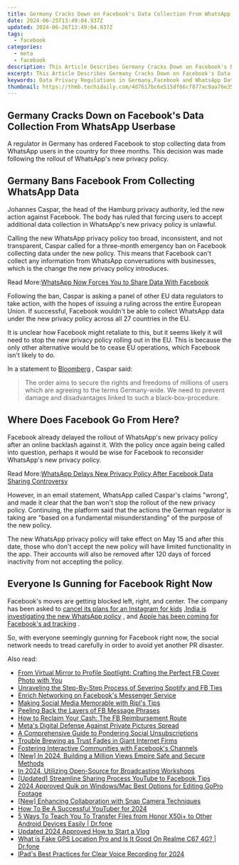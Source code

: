 ```yaml
---
title: Germany Cracks Down on Facebook's Data Collection From WhatsApp Userbase
date: 2024-06-25T13:49:04.937Z
updated: 2024-06-26T13:49:04.937Z
tags:
  - facebook
categories:
  - meta
  - facebook
description: This Article Describes Germany Cracks Down on Facebook's Data Collection From WhatsApp Userbase
excerpt: This Article Describes Germany Cracks Down on Facebook's Data Collection From WhatsApp Userbase
keywords: Data Privacy Regulations in Germany,Facebook and WhatsApp Data Scandal,Germany Digital Privacy Act 2017,WhatsApp Data Collection Practices,Crackdown on Social Media Giants,Data Security Measures by the EU,Social Media Privacy Laws
thumbnail: https://thmb.techidaily.com/4d7617bc6e515df66cf877ac9aa76e35a27d5b140b89f27b65013967fb63481d.jpg
---
```


## Germany Cracks Down on Facebook's Data Collection From WhatsApp Userbase

 A regulator in Germany has ordered Facebook to stop collecting data from WhatsApp users in the country for three months. This decision was made following the rollout of WhatsApp's new privacy policy.

## Germany Bans Facebook From Collecting WhatsApp Data

 Johannes Caspar, the head of the Hamburg privacy authority, led the new action against Facebook. The body has ruled that forcing users to accept additional data collection in WhatsApp's new privacy policy is unlawful.

 Calling the new WhatsApp privacy policy too broad, inconsistent, and not transparent, Caspar called for a three-month emergency ban on Facebook collecting data under the new policy. This means that Facebook can't collect any information from WhatsApp conversations with businesses, which is the change the new privacy policy introduces.

 Read More:[WhatsApp Now Forces You to Share Data With Facebook](https://www.makeuseof.com/whatsapp-forces-share-data-with-facebook/)

 Following the ban, Caspar is asking a panel of other EU data regulators to take action, with the hopes of issuing a ruling across the entire European Union. If successful, Facebook wouldn't be able to collect WhatsApp data under the new privacy policy across all 27 countries in the EU.

 It is unclear how Facebook might retaliate to this, but it seems likely it will need to stop the new privacy policy rolling out in the EU. This is because the only other alternative would be to cease EU operations, which Facebook isn't likely to do.

 In a statement to [Bloomberg](https://www.bloomberg.com/news/articles/2021-05-11/facebook-ordered-to-stop-collecting-german-whatsapp-users-data) , Caspar said:

> The order aims to secure the rights and freedoms of millions of users which are agreeing to the terms Germany-wide. We need to prevent damage and disadvantages linked to such a black-box-procedure.

## Where Does Facebook Go From Here?

 Facebook already delayed the rollout of WhatsApp's new privacy policy after an online backlash against it. With the policy once again being called into question, perhaps it would be wise for Facebook to reconsider WhatsApp's new privacy policy.

 Read More:[WhatsApp Delays New Privacy Policy After Facebook Data Sharing Controversy](https://www.makeuseof.com/whatsapp-delays-privacy-policy-facebook-data-sharing-controversy/)

 However, in an email statement, WhatsApp called Caspar's claims "wrong", and made it clear that the ban won't stop the rollout of the new privacy policy. Continuing, the platform said that the actions the German regulator is taking are "based on a fundamental misunderstanding" of the purpose of the new policy.

 The new WhatsApp privacy policy will take effect on May 15 and after this date, those who don't accept the new policy will have limited functionality in the app. Their accounts will also be removed after 120 days of forced inactivity from not accepting the policy.

## Everyone Is Gunning for Facebook Right Now

 Facebook's moves are getting blocked left, right, and center. The company has been asked to [cancel its plans for an Instagram for kids](https://www.makeuseof.com/attorneys-general-facebook-instagram-for-children/) ,[India is investigating the new WhatsApp policy](https://www.makeuseof.com/india-investigating-whatsapp-privacy-policy/) , and [Apple has been coming for Facebook's ad tracking](https://www.makeuseof.com/zuckerberg-apple-privacy-push/) .

 So, with everyone seemingly gunning for Facebook right now, the social network needs to tread carefully in order to avoid yet another PR disaster.


<ins class="adsbygoogle"
     style="display:block"
     data-ad-format="autorelaxed"
     data-ad-client="ca-pub-7571918770474297"
     data-ad-slot="1223367746"></ins>



<ins class="adsbygoogle"
     style="display:block"
     data-ad-client="ca-pub-7571918770474297"
     data-ad-slot="8358498916"
     data-ad-format="auto"
     data-full-width-responsive="true"></ins>

<span class="atpl-alsoreadstyle">Also read:</span>
<div><ul>
<li><a href="https://facebook.techidaily.com/from-virtual-mirror-to-profile-spotlight-crafting-the-perfect-fb-cover-photo-with-you/"><u>From Virtual Mirror to Profile Spotlight: Crafting the Perfect FB Cover Photo with You</u></a></li>
<li><a href="https://facebook.techidaily.com/unraveling-the-step-by-step-process-of-severing-spotify-and-fb-ties/"><u>Unraveling the Step-By-Step Process of Severing Spotify and FB Ties</u></a></li>
<li><a href="https://facebook.techidaily.com/enrich-networking-on-facebooks-messenger-service/"><u>Enrich Networking on Facebook's Messenger Service</u></a></li>
<li><a href="https://facebook.techidaily.com/making-social-media-memorable-with-ripls-tips/"><u>Making Social Media Memorable with Ripl's Tips</u></a></li>
<li><a href="https://facebook.techidaily.com/peeling-back-the-layers-of-fb-message-phrases/"><u>Peeling Back the Layers of FB Message Phrases</u></a></li>
<li><a href="https://facebook.techidaily.com/how-to-reclaim-your-cash-the-fb-reimbursement-route/"><u>How to Reclaim Your Cash: The FB Reimbursement Route</u></a></li>
<li><a href="https://facebook.techidaily.com/metas-digital-defense-against-private-pictures-spread/"><u>Meta's Digital Defense Against Private Pictures Spread</u></a></li>
<li><a href="https://facebook.techidaily.com/a-comprehensive-guide-to-pondering-social-unsubscriptions/"><u>A Comprehensive Guide to Pondering Social Unsubscriptions</u></a></li>
<li><a href="https://facebook.techidaily.com/trouble-brewing-as-trust-fades-in-giant-internet-firms/"><u>Trouble Brewing as Trust Fades in Giant Internet Firms</u></a></li>
<li><a href="https://facebook.techidaily.com/fostering-interactive-communities-with-facebooks-channels/"><u>Fostering Interactive Communities with Facebook's Channels</u></a></li>
<li><a href="https://youtube-docs.techidaily.com/n-2024-building-a-million-views-empire-safe-and-secure-methods/"><u>[New] In 2024, Building a Million Views Empire  Safe and Secure Methods</u></a></li>
<li><a href="https://screen-activity-recording.techidaily.com/in-2024-utilizing-open-source-for-broadcasting-workshops/"><u>In 2024, Utilizing Open-Source for Broadcasting Workshops</u></a></li>
<li><a href="https://facebook-video-recording.techidaily.com/updated-streamline-sharing-process-youtube-to-facebook-tips/"><u>[Updated] Streamline Sharing Process  YouTube to Facebook Tips</u></a></li>
<li><a href="https://ai-video-tools.techidaily.com/2024-approved-quik-on-windowsmac-best-options-for-editing-gopro-footage/"><u>2024 Approved Quik on Windows/Mac Best Options for Editing GoPro Footage</u></a></li>
<li><a href="https://snapchat-videos.techidaily.com/new-enhancing-collaboration-with-snap-camera-techniques/"><u>[New] Enhancing Collaboration with Snap Camera Techniques</u></a></li>
<li><a href="https://ai-video-editing.techidaily.com/how-to-be-a-successful-youtuber-for-2024/"><u>How To Be A Successful YouTuber for 2024</u></a></li>
<li><a href="https://blog-min.techidaily.com/5-ways-to-teach-you-to-transfer-files-from-honor-x50iplus-to-other-android-devices-easily-drfone-by-drfone-transfer-from-android-transfer-from-android/"><u>5 Ways To Teach You To Transfer Files from Honor X50i+ to Other Android Devices Easily | Dr.fone</u></a></li>
<li><a href="https://ai-editing-video.techidaily.com/updated-2024-approved-how-to-start-a-vlog/"><u>Updated 2024 Approved How to Start a Vlog</u></a></li>
<li><a href="https://fake-location.techidaily.com/what-is-fake-gps-location-pro-and-is-it-good-on-realme-c67-4g-drfone-by-drfone-virtual-android/"><u>What is Fake GPS Location Pro and Is It Good On Realme C67 4G? | Dr.fone</u></a></li>
<li><a href="https://remote-screen-capture.techidaily.com/ipads-best-practices-for-clear-voice-recording-for-2024/"><u>IPad's Best Practices for Clear Voice Recording for 2024</u></a></li>
</ul></div>

